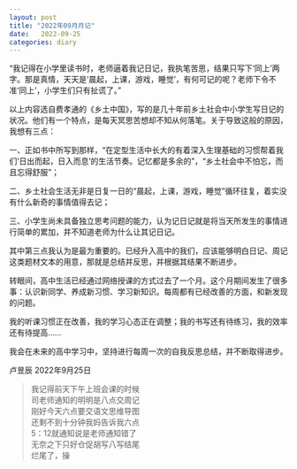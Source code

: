 ```yaml
---
layout: post
title: "2022年09月月记"
date:   2022-09-25
categories: diary
---
```


“我记得在小学里读书时，老师逼着我记日记，我执笔苦思，结果只写下‘同上’两字。那是真情，天天是‘晨起，上课，游戏，睡觉’，有何可记的呢？老师下令不准‘同上’，小学生们只有扯谎了。”

以上内容选自费孝通的《乡土中国》，写的是几十年前乡土社会中小学生写日记的状况。他们有一个特点，是每天冥思苦想却不知从何落笔。关于导致这般的原因，我想有三点：

一、正如书中所写到那样，“在定型生活中长大的有着深入生理基础的习惯帮着我们‘日出而起，日入而息’的生活节奏。记忆都是多余的”，“乡土社会中不怕忘，而且忘得舒服”；

二、乡土社会生活无非是日复一日的“晨起，上课，游戏，睡觉”循环往复，着实没有什么新奇的事情值得去记；

三、小学生尚未具备独立思考问题的能力，认为记日记就是将当天所发生的事情进行简单的累加，并不知道老师为什么让其记日记。

其中第三点我认为是最为重要的。已经升入高中的我们，应该能够明白日记、周记这类题材文本的用意，那就是总结并反思，并根据其结果不断进步。

转眼间，高中生活已经通过网络授课的方式过去了一个月。这个月期间发生了很多事：认识新同学、养成新习惯、学习新知识。每周都有已经改善的方面，和新发现的问题。

我的听课习惯正在改善，我的学习心态正在调整；我的书写还有待练习，我的效率还有待提高……

我会在未来的高中学习中，坚持进行每周一次的自我反思总结，并不断取得进步。

卢昱辰
2022年9月25日

> 我记得前天下午上班会课的时候  
> 司老师通知的明明是八点交周记  
> 刚好今天六点要交语文思维导图  
> 还剩不到十分钟我妈告诉我六点  
> 5：12就通知说是老师通知错了  
> 无奈之下只好仓促胡写八写结尾  
> 烂尾了，操